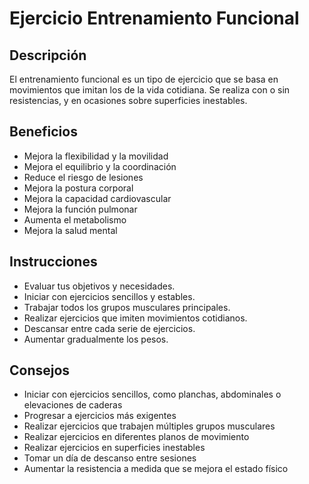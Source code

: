 # Ejercicio Entrenamiento Funcional

## Descripción
El entrenamiento funcional es un tipo de ejercicio que se basa en movimientos que imitan los de la vida cotidiana. Se realiza con o sin resistencias, y en ocasiones sobre superficies inestables. 

## Beneficios
- Mejora la flexibilidad y la movilidad
- Mejora el equilibrio y la coordinación
- Reduce el riesgo de lesiones
- Mejora la postura corporal
- Mejora la capacidad cardiovascular
- Mejora la función pulmonar
- Aumenta el metabolismo
- Mejora la salud mental

## Instrucciones
- Evaluar tus objetivos y necesidades.
- Iniciar con ejercicios sencillos y estables.
- Trabajar todos los grupos musculares principales.
- Realizar ejercicios que imiten movimientos cotidianos.
- Descansar entre cada serie de ejercicios.
- Aumentar gradualmente los pesos.

## Consejos
- Iniciar con ejercicios sencillos, como planchas, abdominales o elevaciones de caderas
- Progresar a ejercicios más exigentes
- Realizar ejercicios que trabajen múltiples grupos musculares
- Realizar ejercicios en diferentes planos de movimiento
- Realizar ejercicios en superficies inestables
- Tomar un día de descanso entre sesiones
- Aumentar la resistencia a medida que se mejora el estado físico

